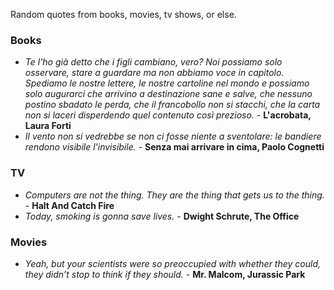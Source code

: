 Random quotes from books, movies, tv shows, or else.

### Books

- *Te l'ho già detto che i figli cambiano, vero? Noi possiamo solo osservare, stare a guardare ma non abbiamo voce in capitolo. Spediamo le nostre lettere, le nostre cartoline nel mondo e possiamo solo augurarci che arrivino a destinazione sane e salve, che nessuno postino sbadato le perda, che il francobollo non si stacchi, che la carta non si laceri disperdendo quel contenuto così prezioso.* - **L'acrobata, Laura Forti**
- *Il vento non si vedrebbe se non ci fosse niente a sventolare: le bandiere rendono visibile l'invisibile.* - **Senza mai arrivare in cima, Paolo Cognetti**

### TV

- *Computers are not the thing. They are the thing that gets us to the thing.* - **Halt And Catch Fire**
- *Today, smoking is gonna save lives.* - **Dwight Schrute, The Office**

### Movies

- *Yeah, but your scientists were so preoccupied with whether they could, they didn’t stop to think if they should.* - **Mr. Malcom, Jurassic Park**
